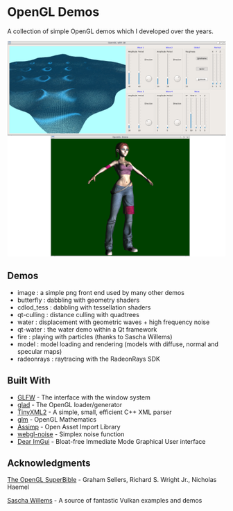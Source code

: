 # OpenGL Demos
A collection of simple OpenGL demos which I developed over the years.

![Water displacement (with Qt) and model loading demos](showcase.png)

## Demos
* image       : a simple png front end used by many other demos
* butterfly   : dabbling with geometry shaders
* cdlod_tess  : dabbling with tessellation shaders
* qt-culling  : distance culling with quadtrees
* water       : displacement with geometric waves + high frequency noise
* qt-water    : the water demo within a Qt framework
* fire        : playing with particles (thanks to Sascha Willems)
* model       : model loading and rendering (models with diffuse, normal and specular maps)
* radeonrays  : raytracing with the RadeonRays SDK

## Built With

* [GLFW](http://www.glfw.org/) - The interface with the window system
* [glad](https://github.com/Dav1dde/glad) - The OpenGL loader/generator
* [TinyXML2](http://www.grinninglizard.com/tinyxml2/) - A simple, small, efficient C++ XML parser
* [glm](https://glm.g-truc.net/0.9.8/index.html) - OpenGL Mathematics
* [Assimp](http://assimp.sourceforge.net/) - Open Asset Import Library
* [webgl-noise](https://github.com/stegu/webgl-noise) - Simplex noise function
* [Dear ImGui](https://github.com/ocornut/imgui) - Bloat-free Immediate Mode Graphical User interface

## Acknowledgments
[The OpenGL SuperBible](http://www.openglsuperbible.com/) - Graham Sellers, Richard S. Wright Jr., Nicholas Haemel

[Sascha Willems](https://github.com/SaschaWillems/Vulkan) - A source of fantastic Vulkan examples and demos
